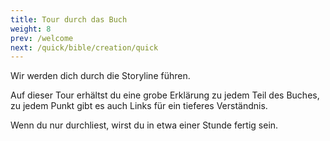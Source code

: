 ```yaml
---
title: Tour durch das Buch
weight: 8
prev: /welcome
next: /quick/bible/creation/quick
---
```



Wir werden dich durch die Storyline führen.

Auf dieser Tour erhältst du eine grobe Erklärung zu jedem Teil des Buches, zu jedem Punkt gibt es auch Links für ein tieferes Verständnis.

Wenn du nur durchliest, wirst du in etwa einer Stunde fertig sein.